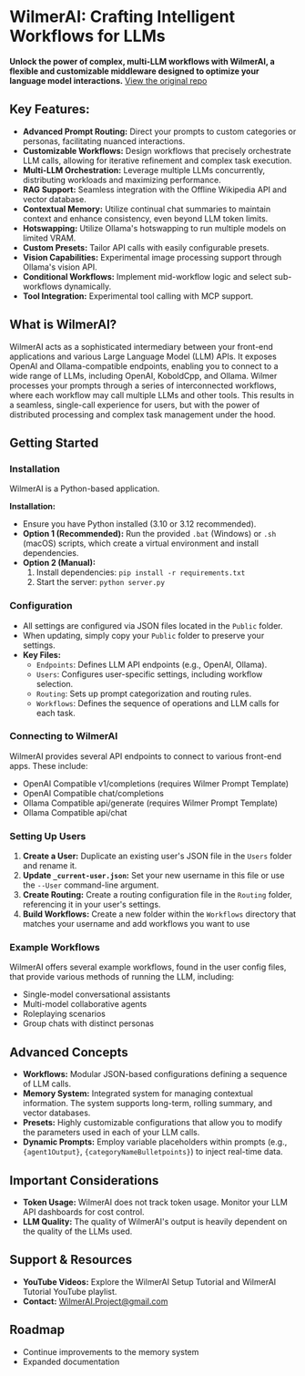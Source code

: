 # WilmerAI: Crafting Intelligent Workflows for LLMs

**Unlock the power of complex, multi-LLM workflows with WilmerAI, a flexible and customizable middleware designed to optimize your language model interactions.** [View the original repo](https://github.com/SomeOddCodeGuy/WilmerAI)

## Key Features:

*   **Advanced Prompt Routing:** Direct your prompts to custom categories or personas, facilitating nuanced interactions.
*   **Customizable Workflows:** Design workflows that precisely orchestrate LLM calls, allowing for iterative refinement and complex task execution.
*   **Multi-LLM Orchestration:** Leverage multiple LLMs concurrently, distributing workloads and maximizing performance.
*   **RAG Support:** Seamless integration with the Offline Wikipedia API and vector database.
*   **Contextual Memory:** Utilize continual chat summaries to maintain context and enhance consistency, even beyond LLM token limits.
*   **Hotswapping:** Utilize Ollama's hotswapping to run multiple models on limited VRAM.
*   **Custom Presets:** Tailor API calls with easily configurable presets.
*   **Vision Capabilities:** Experimental image processing support through Ollama's vision API.
*   **Conditional Workflows:** Implement mid-workflow logic and select sub-workflows dynamically.
*   **Tool Integration:** Experimental tool calling with MCP support.

## What is WilmerAI?

WilmerAI acts as a sophisticated intermediary between your front-end applications and various Large Language Model (LLM) APIs. It exposes OpenAI and Ollama-compatible endpoints, enabling you to connect to a wide range of LLMs, including OpenAI, KoboldCpp, and Ollama. Wilmer processes your prompts through a series of interconnected workflows, where each workflow may call multiple LLMs and other tools. This results in a seamless, single-call experience for users, but with the power of distributed processing and complex task management under the hood.

## Getting Started

### Installation

WilmerAI is a Python-based application.

**Installation:**
*   Ensure you have Python installed (3.10 or 3.12 recommended).
*   **Option 1 (Recommended):** Run the provided `.bat` (Windows) or `.sh` (macOS) scripts, which create a virtual environment and install dependencies.
*   **Option 2 (Manual):**
    1.  Install dependencies: `pip install -r requirements.txt`
    2.  Start the server: `python server.py`

### Configuration

*   All settings are configured via JSON files located in the `Public` folder.
*   When updating, simply copy your `Public` folder to preserve your settings.
*   **Key Files:**
    *   `Endpoints`: Defines LLM API endpoints (e.g., OpenAI, Ollama).
    *   `Users`: Configures user-specific settings, including workflow selection.
    *   `Routing`: Sets up prompt categorization and routing rules.
    *   `Workflows`: Defines the sequence of operations and LLM calls for each task.

### Connecting to WilmerAI

WilmerAI provides several API endpoints to connect to various front-end apps. These include:

*   OpenAI Compatible v1/completions (requires Wilmer Prompt Template)
*   OpenAI Compatible chat/completions
*   Ollama Compatible api/generate (requires Wilmer Prompt Template)
*   Ollama Compatible api/chat

### Setting Up Users

1.  **Create a User:** Duplicate an existing user's JSON file in the `Users` folder and rename it.
2.  **Update `_current-user.json`:** Set your new username in this file or use the `--User` command-line argument.
3.  **Create Routing:** Create a routing configuration file in the `Routing` folder, referencing it in your user's settings.
4.  **Build Workflows:** Create a new folder within the `Workflows` directory that matches your username and add workflows you want to use

### Example Workflows

WilmerAI offers several example workflows, found in the user config files, that provide various methods of running the LLM, including:
*   Single-model conversational assistants
*   Multi-model collaborative agents
*   Roleplaying scenarios
*   Group chats with distinct personas

## Advanced Concepts

*   **Workflows:** Modular JSON-based configurations defining a sequence of LLM calls.
*   **Memory System:** Integrated system for managing contextual information. The system supports long-term, rolling summary, and vector databases.
*   **Presets:** Highly customizable configurations that allow you to modify the parameters used in each of your LLM calls.
*   **Dynamic Prompts:** Employ variable placeholders within prompts (e.g., `{agent1Output}`, `{categoryNameBulletpoints}`) to inject real-time data.

## Important Considerations

*   **Token Usage:** WilmerAI does not track token usage. Monitor your LLM API dashboards for cost control.
*   **LLM Quality:** The quality of WilmerAI's output is heavily dependent on the quality of the LLMs used.

## Support & Resources

*   **YouTube Videos:** Explore the WilmerAI Setup Tutorial and WilmerAI Tutorial YouTube playlist.
*   **Contact:** WilmerAI.Project@gmail.com

## Roadmap

*   Continue improvements to the memory system
*   Expanded documentation